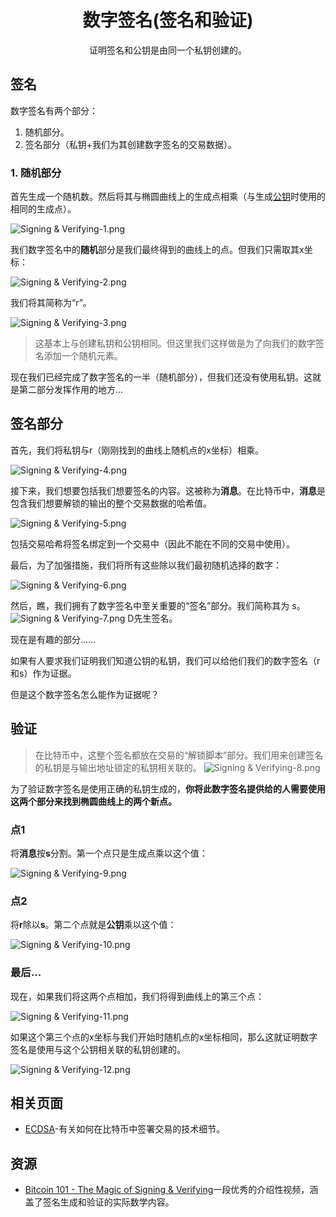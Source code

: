 # <center>数字签名(签名和验证)</center>
<center>证明签名和公钥是由同一个私钥创建的。</center>

## 签名
数字签名有两个部分：

1. 随机部分。
2. 签名部分（私钥+我们为其创建数字签名的交易数据）。

### 1. 随机部分
首先生成一个随机数。然后将其与椭圆曲线上的生成点相乘（与生成[公钥](../../Public%20keys.md)时使用的相同的生成点）。

![Signing & Verifying-1.png](img/Signing%20&%20Verifying-1%20(1).png)

我们数字签名中的**随机**部分是我们最终得到的曲线上的点。但我们只需取其x坐标：

![Signing & Verifying-2.png](img/Signing%20&%20Verifying-2%20(1).png)

我们将其简称为“r”。

![Signing & Verifying-3.png](img/Signing%20&%20Verifying-3%20(1).png)

>这基本上与创建私钥和公钥相同。但这里我们这样做是为了向我们的数字签名添加一个随机元素。

现在我们已经完成了数字签名的一半（随机部分），但我们还没有使用私钥。这就是第二部分发挥作用的地方...

## 签名部分
首先，我们将私钥与r（刚刚找到的曲线上随机点的x坐标）相乘。

![Signing & Verifying-4.png](img/Signing%20&%20Verifying-4%20(1).png)

接下来，我们想要包括我们想要签名的内容。这被称为**消息**。在比特币中，**消息**是包含我们想要解锁的输出的整个交易数据的哈希值。

![Signing & Verifying-5.png](img/Signing%20&%20Verifying-5%20(1).png)

包括交易哈希将签名绑定到一个交易中（因此不能在不同的交易中使用）。

最后，为了加强措施，我们将所有这些除以我们最初随机选择的数字：

![Signing & Verifying-6.png](img/Signing%20&%20Verifying-6%20(1).png)

然后，瞧，我们拥有了数字签名中至关重要的“签名”部分。我们简称其为 s。
![Signing & Verifying-7.png](img/Signing%20&%20Verifying-7%20(1).png)
D先生签名。

现在是有趣的部分……

如果有人要求我们证明我们知道公钥的私钥，我们可以给他们我们的数字签名（r和s）作为证据。

但是这个数字签名怎么能作为证据呢？

## 验证
>在比特币中，这整个签名都放在交易的“解锁脚本”部分。我们用来创建签名的私钥是与输出地址锁定的私钥相关联的。
![Signing & Verifying-8.png](img/Signing%20&%20Verifying-8%20(1).png)

为了验证数字签名是使用正确的私钥生成的，**你将此数字签名提供给的人需要使用这两个部分来找到椭圆曲线上的两个新点。**

### 点1

将**消息**按**s**分割。第一个点只是生成点乘以这个值：

![Signing & Verifying-9.png](img/Signing%20&%20Verifying-9%20(1).png)

### 点2
将**r**除以**s**。第二个点就是**公钥**乘以这个值：

![Signing & Verifying-10.png](img/Signing%20&%20Verifying-10%20(1).png)

### 最后...
现在，如果我们将这两个点相加，我们将得到曲线上的第三个点：

![Signing & Verifying-11.png](img/Signing%20&%20Verifying-11%20(1).png)

如果这个第三个点的x坐标与我们开始时随机点的x坐标相同，那么这就证明数字签名是使用与这个公钥相关联的私钥创建的。

![Signing & Verifying-12.png](img/Signing%20&%20Verifying-12%20(1).png)

## 相关页面
* [ECDSA](../../../../../../Technical/Keys/ECDSA/ECDSA.md)-有关如何在比特币中签署交易的技术细节。

## 资源
* [Bitcoin 101 - The Magic of Signing & Verifying](https://www.youtube.com/watch?v=U2bw_N6kQL8)一段优秀的介绍性视频，涵盖了签名生成和验证的实际数学内容。